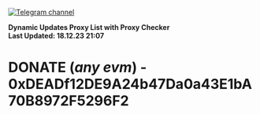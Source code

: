 [![Telegram channel](https://img.shields.io/endpoint?url=https://runkit.io/damiankrawczyk/telegram-badge/branches/master?url=https://t.me/n4z4v0d)](https://t.me/n4z4v0d) 

**Dynamic Updates Proxy List with Proxy Checker**  
**Last Updated: 18.12.23 21:07**

# DONATE (_any evm_) - 0xDEADf12DE9A24b47Da0a43E1bA70B8972F5296F2
